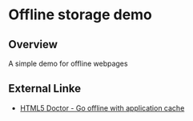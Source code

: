 ﻿# Offline storage demo

## Overview

A simple demo for offline webpages

## External Linke
* [HTML5 Doctor - Go offline with application cache](http://html5doctor.com/go-offline-with-application-cache/)